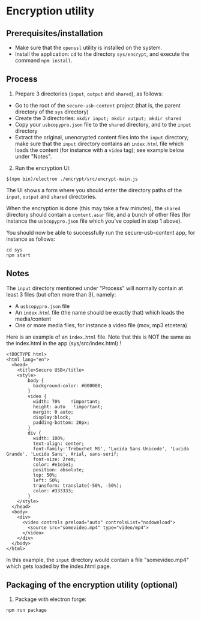 # Encryption utility

## Prerequisites/installation

  * Make sure that the `openssl` utility is installed on the system.
  * Install the application: `cd` to the directory `sys/encrypt`, and execute the command `npm install`.

## Process

1. Prepare 3 directories (`input`, `output` and `shared`), as follows:
  * Go to the root of the `secure-usb-content` project (that is, the parent directory of the `sys` directory)
  * Create the 3 directories: `mkdir input; mkdir output; mkdir shared`
  * Copy your `usbcopypro.json` file to the `shared` directory, and to the `input` directory
  * Extract the original, unencrypted content files into the `input` directory; make sure that the `input` directory contains an `index.html` file which loads the content (for instance with a `video` tag); see example below under "Notes".
2. Run the encryption UI:
```
$(npm bin)/electron ./encrypt/src/encrypt-main.js
```
The UI shows a form where you should enter the directory paths of the `input`, `output` and `shared` directories.

When the encryption is done (this may take a few minutes), the `shared` directory should contain a `content.asar` file, and a bunch of other files (for instance the `usbcopypro.json` file which you've copied in step 1 above).

You should now be able to successfully run the secure-usb-content app, for instance as follows:
```
cd sys
npm start
```

## Notes

The `input` directory mentioned under "Process" will normally contain at least 3 files (but often more than 3), namely:
* A `usbcopypro.json` file
* An `index.html` file (the name should be exactly that) which loads the media/content
* One or more media files, for instance a video file (mov, mp3 etcetera)

Here is an example of an `index.html` file. Note that this is NOT the same as the index.html in the app (sys/src/index.html) !

```
<!DOCTYPE html>
<html lang="en">
  <head>
    <title>Secure USB</title>
    <style>
        body {
          background-color: #000000;
        }
        video {
          width: 70%    !important;
          height: auto   !important;
          margin: 0 auto;
          display:block;
          padding-bottom: 20px;
        }
        div {
          width: 100%;
          text-align: center;
          font-family:'Trebuchet MS', 'Lucida Sans Unicode', 'Lucida Grande', 'Lucida Sans', Arial, sans-serif;
          font-size: 2rem;
          color: #e1e1e1;
          position: absolute;
          top: 50%;
          left: 50%;
          transform: translate(-50%, -50%);
          color: #333333;
        }
    </style>
  </head>
  <body>
    <div>
      <video controls preload="auto" controlsList="nodownload">
        <source src="somevideo.mp4" type="video/mp4">
      </video>
    </div>
  </body>
</html>
```

In this example, the `input` directory would contain a file "somevideo.mp4" which gets loaded by the index.html page.

## Packaging of the encryption utility (optional)
1. Package with electron forge:
```
npm run package
```
